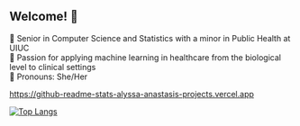 ## Welcome! 💌

🎀 Senior in Computer Science and Statistics with a minor in Public Health at UIUC \
🎀 Passion for applying machine learning in healthcare from the biological level to clinical settings \
🎀 Pronouns: She/Her

https://github-readme-stats-alyssa-anastasis-projects.vercel.app

[![Top Langs](https://github-readme-stats.vercel.app/api/top-langs/?username=anuraghazra)](https://github.com/anuraghazra/github-readme-stats)
<!--
**alyssaanastasi/alyssaanastasi** is a ✨ _special_ ✨ repository because its `README.md` (this file) appears on your GitHub profile.

Here are some ideas to get you started:

- 🔭 I’m currently working on ...
- 🌱 I’m currently learning ...
- 👯 I’m looking to collaborate on ...
- 🤔 I’m looking for help with ...
- 💬 Ask me about ...
- 📫 How to reach me: ...
- 😄 Pronouns: ...
- ⚡ Fun fact: ...
-->
